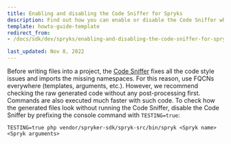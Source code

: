 ```yaml
---
title: Enabling and disabling the Code Sniffer for Spryks
description: Find out how you can enable or disable the Code Sniffer when running Spryks
template: howto-guide-template
redirect_from:
- /docs/sdk/dev/spryks/enabling-and-disabling-the-code-sniffer-for-spryks.html

last_updated: Nov 8, 2022
---
```


Before writing files into a project, the [Code Sniffer](https://docs.spryker.com/docs/scos/dev/sdk/development-tools/code-sniffer.html) fixes all the code style issues and imports the missing namespaces. For this reason, use FQCNs everywhere (templates, arguments, etc.).
However, we recommend checking the raw generated code without any post-processing first. Commands are also executed much faster with such code.
To check how the generated files look without running the Code Sniffer, disable the Code Sniffer by prefixing the console command with `TESTING=true`:

```shell
TESTING=true php vendor/spryker-sdk/spryk-src/bin/spryk <Spryk name> <Spryk arguments>
```
